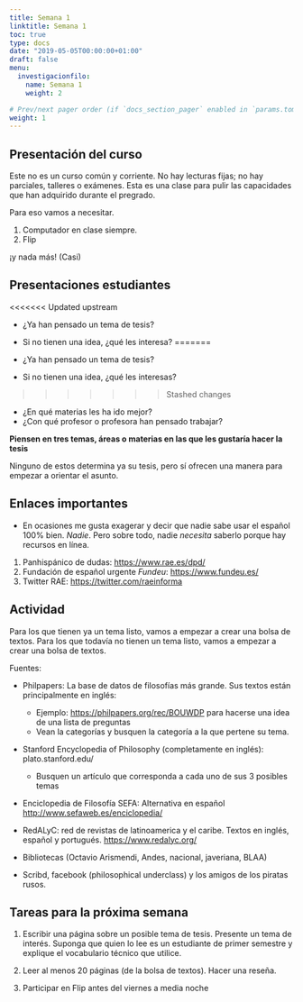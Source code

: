 ```yaml
---
title: Semana 1
linktitle: Semana 1 
toc: true
type: docs
date: "2019-05-05T00:00:00+01:00"
draft: false
menu:
  investigacionfilo:
    name: Semana 1
    weight: 2

# Prev/next pager order (if `docs_section_pager` enabled in `params.toml`)
weight: 1
---
```

 ## Presentación del curso

Este no es un curso común y corriente. No hay lecturas fijas; no hay parciales, talleres o exámenes. Esta es una clase para pulir las capacidades que han adquirido durante el pregrado. 

Para eso vamos a necesitar.

1. Computador en clase siempre. 
2. Flip

¡y nada más! (Casi)

## Presentaciones estudiantes

<<<<<<< Updated upstream
 - ¿Ya han pensado un tema de tesis?

-  Si no tienen una idea, ¿qué les interesa? 
=======
- ¿Ya han pensado un tema de tesis?
-  Si no tienen una idea, ¿qué les interesas? 
>>>>>>> Stashed changes
- ¿En qué materias les ha ido mejor?
- ¿Con qué profesor o profesora han pensado trabajar?

**Piensen en tres temas, áreas o materias en las que les gustaría hacer la tesis**

Ninguno de estos determina ya su tesis, pero sí ofrecen una manera para empezar a orientar el asunto.


## Enlaces importantes

- En ocasiones me gusta exagerar y decir que nadie sabe usar el español 100% bien. *Nadie*. Pero sobre todo, nadie *necesita* saberlo porque hay recursos en línea.

1. Panhispánico de dudas:  https://www.rae.es/dpd/
2. Fundación de español urgente *Fundeu*: https://www.fundeu.es/
3. Twitter RAE: https://twitter.com/raeinforma


## Actividad

Para los que tienen ya un tema listo, vamos a empezar a crear una bolsa de textos. Para los que todavía no tienen un tema listo, vamos a empezar a crear una bolsa de textos.

Fuentes:

- Philpapers: La base de datos de filosofías más grande. Sus textos están principalmente en inglés: 
    - Ejemplo: https://philpapers.org/rec/BOUWDP para hacerse una idea de una lista de preguntas
    - Vean la categorías y busquen la categoría a la que pertene su tema.

- Stanford Encyclopedia of Philosophy (completamente en inglés): plato.stanford.edu/
    - Busquen un artículo que corresponda a cada uno de sus 3 posibles temas
- Enciclopedia de Filosofía SEFA: Alternativa en español http://www.sefaweb.es/enciclopedia/

- RedALyC: red de revistas de latinoamerica y el caribe. Textos en inglés, español y portugués. https://www.redalyc.org/

- Bibliotecas (Octavio Arismendi, Andes, nacional, javeriana, BLAA)

- Scribd, facebook (philosophical underclass) y los amigos de los piratas rusos. 

 

## Tareas para la próxima semana
1. Escribir una página sobre un posible tema de tesis. Presente un tema de interés. Suponga que quien lo lee es un estudiante de primer semestre y explique el vocabulario técnico que utilice.

2. Leer al menos 20 páginas (de la bolsa de textos). Hacer una reseña.

3. Participar en Flip antes del viernes a media noche

